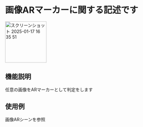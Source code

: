 # 画像ARマーカーに関する記述です

<img width="134" alt="スクリーンショット 2025-01-17 16 35 51" src="https://github.com/user-attachments/assets/d1b20fc8-91fa-4909-a278-d2d42a0586d3" />

## 機能説明
任意の画像をARマーカーとして判定をします  

## 使用例
画像ARシーンを参照  
